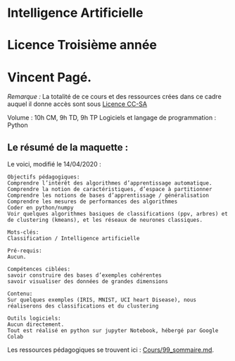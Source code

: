 # Intelligence Artificielle
# Licence Troisième année
# Vincent Pagé.


*Remarque :* La totalité de ce cours et des ressources crées dans ce cadre auquel il donne accès sont sous [Licence
CC-SA](LICENSE)

Volume : 10h CM, 9h TD, 9h TP
Logiciels et langage de programmation : Python

## Le résumé de la maquette :
Le voici, modifié le 14/04/2020 :
```
Objectifs pédagogiques:
Comprendre l’intérêt des algorithmes d’apprentissage automatique.
Comprendre la notion de caractéristiques, d’espace à partitionner
Comprendre les notions de bases d’apprentissage / généralisation
Comprendre les mesures de performances des algorithmes
Coder en python/numpy
Voir quelques algorithmes basiques de classifications (ppv, arbres) et de clustering (kmeans), et les réseaux de neurones classiques.

Mots-clés:
Classification / Intelligence artificielle

Pré-requis:
Aucun.

Compétences ciblées:
savoir construire des bases d’exemples cohérentes
savoir visualiser des données de grandes dimensions

Contenu:
Sur quelques exemples (IRIS, MNIST, UCI heart Disease), nous réaliserons des classifications et du clustering

Outils logiciels:
Aucun directement.
Tout est réalisé en python sur jupyter Notebook, hébergé par Google Colab
```

Les ressources pédagogiques se trouvent ici : [Cours/99_sommaire.md](Cours/99_sommaire.md).
